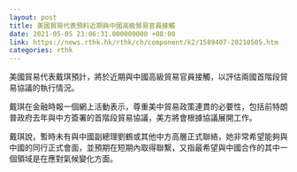 ```yaml
---
layout: post
title: 美國貿易代表預料近期與中國高級貿易官員接觸
date: 2021-05-05 23:06:31.000000000 +08:00
link: https://news.rthk.hk/rthk/ch/component/k2/1589407-20210505.htm
categories: rthk
---
```


美國貿易代表戴琪預計，將於近期與中國高級貿易官員接觸，以評估兩國首階段貿易協議的執行情況。

戴琪在金融時報一個網上活動表示，尊重美中貿易政策連貫的必要性，包括前特朗普政府去年與中方簽署的首階段貿易協議，美方將會根據協議展開工作。

戴琪說，暫時未有與中國副總理劉鶴或其他中方高層正式聯絡，她非常希望能夠與中國的同行正式會面，並預期在短期內取得聯繫，又指最希望與中國合作的其中一個領域是在應對氣候變化方面。
